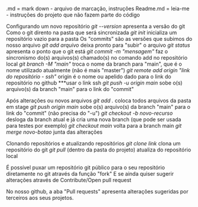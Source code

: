 .md = mark down - arquivo de marcação, instruções
Readme.md = leia-me - instruções do projeto que não fazem parte do código

Configurando um novo repositório
*git --version* apresenta a versão do git
Como o git dirento na pasta que será sincronizada
*git init* inicializa um repositório vazio para a pasta
Os "commits" são as versões que subimos do nosso arquivo
*git add arquivo* deixa pronto para "subir" o arquivo 
*git status* apresenta o ponto que o git está
*git commit -m "mensagem"* faz o sincronismo do(s) arquivos(s) chamado(s) no comando add no repositório local
*git branch -M "main"* troca o nome da branch para "main", que é o nome utilizado atualmente (não é mais "master")
*git remote add origin "link do repositório - ssh"* origin é o nome ou apelido dado para o link do repositório no github ***usar o link ssh
*git push -u origin main* sobe o(s) arquivo(s) da branch "main" para o link do "commit"

Após alterações ou novos arquivos
*git add .* coloca todos arquivos da pasta em stage
*git push origin main* sobe o(s) arquivo(s) da branch "main" para o link do "commit" (não precisa do "-u")
*git checkout -b novo-recurso* desloga da branch atual e já cria uma nova branch (que pode ser usada para testes por exemplo)
*git checkout main* volta para a branch main
*git merge novo-botao* junta das alterações

Clonando repositórios e atualizando repositórios
*git clone link* clona um repositório do git
*git pull* (dentro da pasta do projeto) atualiza do repositório local
 
É possível puxar um repositório git público para o seu repositório diretamente no git através da função "fork"
E se ainda quiser sugerir alterações através de Contribute/Open pull request

No nosso github, a aba "Pull requests" apresenta alterações sugeridas por terceiros aos seus projetos.
